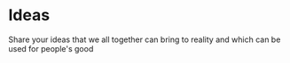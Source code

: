 # Ideas
Share your ideas that we all together can bring to reality and which can be used for people's good
